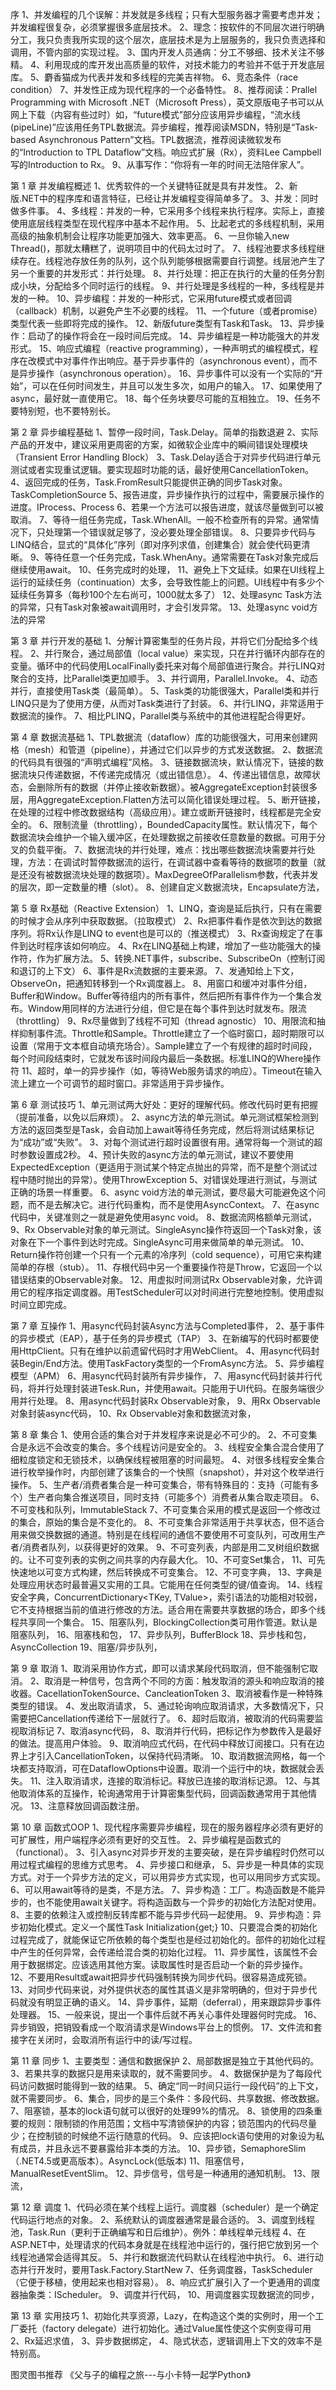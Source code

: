 序
1、并发编程的几个误解：并发就是多线程；只有大型服务器才需要考虑并发；并发编程很复杂，必须掌握很多底层技术。
2、理念：按软件的不同层次进行明确分工，我只负责我所实现的这个层次，底层技术是为上层服务的，我只负责选择和调用，不管内部的实现过程。
3、国内开发人员通病：分工不够细、技术关注不够精。
4、利用现成的库开发出高质量的软件，对技术能力的考验并不低于开发底层库。
5、麝香猫成为代表并发和多线程的完美吉祥物。
6、竞态条件（race condition）
7、并发性正成为现代程序的一个必备特性。
8、推荐阅读：Prallel Programming with Microsoft .NET（Microsoft Press），英文原版电子书可以从网上下载（内容有些过时）如，“future模式”部分应该用异步编程，“流水线(pipeLine)”应该用任务TPL数据流。异步编程，推荐阅读MSDN，特别是“Task-based Asynchronous Pattern”文档。TPL数据流，推荐阅读微软发布的“Introduction to TPL Dataflow”文档。响应式扩展（Rx），资料Lee Campbell写的Introduction to Rx。
9、从事写作：“你将有一年的时间无法陪伴家人”。

第 1 章 并发编程概述
1、优秀软件的一个关键特征就是具有并发性。
2、新版.NET中的程序库和语言特征，已经让并发编程变得简单多了。
3、并发：同时做多件事。
4、多线程：并发的一种，它采用多个线程来执行程序。实际上，直接使用底层线程类型在现代程序中基本不起作用。
5、比起老式的多线程机制，采用高级的抽象机制会让程序功能更加强大、效率更高。
6、一旦你输入new Thread()，那就太糟糕了，说明项目中的代码太过时了。
7、线程池要求多线程继续存在。线程池存放任务的队列，这个队列能够根据需要自行调整。线层池产生了另一个重要的并发形式：并行处理。
8、并行处理：把正在执行的大量的任务分割成小块，分配给多个同时运行的线程。
9、并行处理是多线程的一种，多线程是并发的一种。
10、异步编程：并发的一种形式，它采用future模式或者回调（callback）机制，以避免产生不必要的线程。
11、一个future（或者promise）类型代表一些即将完成的操作。
12、新版future类型有Task和Task<TResult>。
13、异步操作：启动了的操作将会在一段时间后完成。
14、异步编程是一种功能强大的并发形式。
15、响应式编程（reactive programming），一种声明式的编程模式，程序在改模式中对事件作出响应。基于异步事件的（asynchronous event），而不是异步操作（asynchronous operation）。
16、异步事件可以没有一个实际的“开始”，可以在任何时间发生，并且可以发生多次，如用户的输入。
17、如果使用了async，最好就一直使用它。
18、每个任务块要尽可能的互相独立。
19、任务不要特别短，也不要特别长。


第 2 章 异步编程基础
1、暂停一段时间，Task.Delay。简单的指数退避
2、实际产品的开发中，建议采用更周密的方案，如微软企业库中的瞬间错误处理模块（Transient Error Handling Block）
3、Task.Delay适合于对异步代码进行单元测试或者实现重试逻辑。要实现超时功能的话，最好使用CancellationToken。
4、返回完成的任务，Task.FromResult只能提供正确的同步Task对象。TaskCompletionSource
5、报告进度，异步操作执行的过程中，需要展示操作的进度。IProcess<T>、Process<T>
6、若果一个方法可以报告进度，就该尽量做到可以被取消。
7、等待一组任务完成，Task.WhenAll。一般不检查所有的异常。通常情况下，只处理第一个错误就足够了，没必要处理全部错误。
8、只要异步代码与LINQ结合，显式的“具体化”序列（即对序列求值，创建集合）就会使代码更清晰。
9、等待任意一个任务完成，Task.WhenAny。通常需要在Task对象完成后继续使用await。
10、任务完成时的处理，
11、避免上下文延续。如果在UI线程上运行的延续任务（continuation）太多，会导致性能上的问题。UI线程中有多少个延续任务算多（每秒100个左右尚可，1000就太多了）
12、处理async Task方法的异常，只有Task对象被await调用时，才会引发异常。
13、处理async void方法的异常

第 3 章 并行开发的基础
1、分解计算密集型的任务片段，并将它们分配给多个线程。
2、并行聚合，通过局部值（local value）来实现，只在并行循环内部存在的变量。循环中的代码使用LocalFinally委托来对每个局部值进行聚合。并行LINQ对聚合的支持，比Parallel类更加顺手。
3、并行调用，Parallel.Invoke。
4、动态并行，直接使用Task类（最简单）。
5、Task类的功能很强大，Parallel类和并行LINQ只是为了使用方便，从而对Task类进行了封装。
6、并行LINQ，非常适用于数据流的操作。
7、相比PLINQ，Parallel类与系统中的其他进程配合得更好。


第 4 章 数据流基础
1、TPL数据流（dataflow）库的功能很强大，可用来创建网格（mesh）和管道（pipeline），并通过它们以异步的方式发送数据。
2、数据流的代码具有很强的“声明式编程”风格。
3、链接数据流块，默认情况下，链接的数据流块只传递数据，不传递完成情况（或出错信息）。
4、传递出错信息，故障状态，会删除所有的数据（并停止接收新数据）。被AggregateException封装很多层，用AggregateException.Flatten方法可以简化错误处理过程。
5、断开链接，在处理的过程中修改数据结构（高级应用）。建立或断开链接时，线程都是完全安全的。
6、限制流量（throttling），BoundedCapacity属性。默认情况下，每个数据流块会维护一个输入缓冲区，在处理数据之前接收任意数量的数据。可用于分叉的负载平衡。
7、数据流块的并行处理，难点：找出哪些数据流块需要并行处理，方法：在调试时暂停数据流的运行，在调试器中查看等待的数据项的数量（就是还没有被数据流块处理的数据项）。MaxDegreeOfParallelism参数，代表并发的层次，即一定数量的槽（slot）。
8、创建自定义数据流块，Encapsulate方法，

第 5 章 Rx基础（Reactive Extension）
1、LINQ，查询是延后执行，只有在需要的时候才会从序列中获取数据。（拉取模式）
2、Rx把事件看作是依次到达的数据序列。将Rx认作是LINQ to event也是可以的（推送模式）
3、Rx查询规定了在事件到达时程序该如何响应。
4、Rx在LINQ基础上构建，增加了一些功能强大的操作符，作为扩展方法。
5、转换.NET事件，subscribe、SubscribeOn（控制订阅和退订的上下文）
6、事件是Rx流数据的主要来源。
7、发通知给上下文，ObserveOn，把通知转移到一个Rx调度器上。
8、用窗口和缓冲对事件分组，Buffer和Window。Buffer等待组内的所有事件，然后把所有事件作为一个集合发布。Window用同样的方法进行分组，但它是在每个事件到达时就发布。限流（throttling）
9、Rx尽量做到了线程不可知（thread agnostic）
10、用限流和抽样抑制事件流。Throttle和Sample。Throttle建立了一个临时窗口，超时期限可以设置（常用于文本框自动填充场合）。Sample建立了一个有规律的超时时间段，每个时间段结束时，它就发布该时间段内最后一条数据。标准LINQ的Where操作符
11、超时，单一的异步操作（如，等待Web服务请求的响应）。Timeout在输入流上建立一个可调节的超时窗口。非常适用于异步操作。

第 6 章 测试技巧
1、单元测试两大好处：更好的理解代码。修改代码时更有把握（提前准备，以免以后麻烦）。
2、async方法的单元测试。单元测试框架检测到方法的返回类型是Task，会自动加上await等待任务完成，然后将测试结果标记为“成功”或“失败”。
3、对每个测试进行超时设置很有用。通常将每一个测试的超时参数设置成2秒。
4、预计失败的async方法的单元测试，建议不要使用ExpectedException（更适用于测试某个特定点抛出的异常，而不是整个测试过程中随时抛出的异常）。使用ThrowException
5、对错误处理进行测试，与测试正确的场景一样重要。
6、async void方法的单元测试，要尽最大可能避免这个问题，而不是去解决它。进行代码重构，而不是使用AsyncContext。
7、在async代码中，关键准则之一就是避免使用async void。
8、数据流网格额单元测试，
9、Rx Observable对象的单元测试。SingleAsync操作符返回一个Task<T>对象，该对象在下一个事件到达时完成。SingleAsync可用来做简单的单元测试。
10、Return操作符创建一个只有一个元素的冷序列（cold sequence），可用它来构建简单的存根（stub）。
11、存根代码中另一个重要操作符是Throw，它返回一个以错误结束的Observable对象。
12、用虚拟时间测试Rx Observable对象，允许调用它的程序指定调度器。用TestScheduler可以对时间进行完整地控制。使用虚拟时间立即完成。

第 7 章 互操作
1、用async代码封装Async方法与Completed事件，
2、基于事件的异步模式（EAP），基于任务的异步模式（TAP）
3、在新编写的代码时都要使用HttpClient。只有在维护以前遗留代码时才用WebClient。
4、用async代码封装Begin/End方法。使用TaskFactory类型的一个FromAsync方法。
5、异步编程模型（APM）
6、用async代码封装所有异步操作，
7、用async代码封装并行代码，将并行处理封装进Tesk.Run，并使用await。只能用于UI代码。在服务端很少用并行处理。
8、用async代码封装Rx Observable对象，
9、用Rx Observable对象封装async代码，
10、Rx Observable对象和数据流对象，

第 8 章 集合
1、使用合适的集合对于并发程序来说是必不可少的。
2、不可变集合是永远不会改变的集合。多个线程访问是安全的。
3、线程安全集合混合使用了细粒度锁定和无锁技术，以确保线程被阻塞的时间最短。
4、对很多线程安全集合进行枚举操作时，内部创建了该集合的一个快照（snapshot），并对这个枚举进行操作。
5、生产者/消费者集合是一种可变集合，带有特殊目的：支持（可能有多个）生产者向集合推送项目，同时支持（可能多个）消费者从集合取走项目。
6、不可变栈和队列，ImmutableStack
7、不可变集合采用的模式是返回一个修改过的集合，原始的集合是不变化的。
8、不可变集合非常适用于共享状态，但不适合用来做交换数据的通道。特别是在线程间的通信不要使用不可变队列，可改用生产者/消费者队列，以获得更好的效果。
9、不可变列表，内部是用二叉树组织数据的。让不可变列表的实例之间共享的内存最大化。
10、不可变Set集合，
11、可先快速地以可变方式构建，然后转换成不可变集合。
12、不可变字典，
13、字典是处理应用状态时最普遍又实用的工具。它能用在任何类型的键/值查询。
14、线程安全字典，ConcurrentDictionary<TKey, TValue>，索引语法的功能相对较弱，它不支持根据当前的值进行修改的方法。适合用在需要共享数据的场合，即多个线程共享同一个集合。
15、阻塞队列，BlockingCollection<T>类可用作管道。默认是阻塞队列，
16、阻塞栈和包，
17、异步队列，BufferBlock<T>
18、异步栈和包，AsyncCollection<T>
19、阻塞/异步队列，

第 9 章 取消
1、取消采用协作方式，即可以请求某段代码取消，但不能强制它取消。
2、取消是一种信号，包含两个不同的方面：触发取消的源头和响应取消的接收器。CacellationTokenSource、CancleationToken
3、取消被看作是一种特殊类型的错误。
4、发出取消请求，
5、通过轮询响应取消请求，大多数情况下，只需要把Cancellation传递给下一层就行了。
6、超时后取消，被取消的代码需要监视取消标记
7、取消async代码，
8、取消并行代码，把标记作为参数传入是最好的做法。提高用户体验。
9、取消响应式代码，在代码中释放订阅接口。只有在边界上才引入CancellationToken，以保持代码清晰。
10、取消数据流网格，每一个块都支持取消，可在DataflowOptions中设置。取消一个运行中的块，数据就会丢失。
11、注入取消请求，连接的取消标记。释放已连接的取消标记源。
12、与其他取消体系的互操作，轮询通常用于计算密集型代码，回调函数通常用于其他情况。
13、注意释放回调函数注册。

第 10 章 函数式OOP
1、现代程序需要异步编程，现在的服务器程序必须有更好的可扩展性，用户端程序必须有更好的交互性。
2、异步编程是函数式的（functional）。
3、引入async对异步开发的主要突破，是在异步编程时仍然可以用过程式编程的思维方式思考。
4、异步接口和继承，
5、异步是一种具体的实现方式。对于一个异步方法的定义，可以用异步方式实现，也可以用同步方式实现。
6、可以用await等待的是类，不是方法。
7、异步构造：工厂。构造函数是不能异步的，也不能使用await关键字。将构造函数与一个异步的初始化方法配对使用。
8、主要的依赖注入或控制反转库都不能与异步代码一起使用。
9、异步构造：异步初始化模式。定义一个属性Task Initialization{get;}
10、只要混合类的初始化过程完成了，就能保证它所依赖的每个类型也是经过初始化的。部件的初始化过程中产生的任何异常，会传递给混合类的初始化过程。
11、异步属性，该属性不会用于数据绑定。应该选用其他方案。读取属性时是否启动一个新的异步操作。
12、不要用Result或await把异步代码强制转换为同步代码。很容易造成死锁。
13、对同步代码来说，对外提供状态的属性其语义是非常明确的，但对于异步代码就没有明显正确的语义。
14、异步事件，延期（deferral），用来跟踪异步事件处理器。
15、一般来说，提出一个事件后就不再关心事件处理器何时完成。
16、异步销毁，把销毁看成一个取消请求是Windows平台上的惯例。
17、文件流和套接字在关闭时，会取消所有运行中的读/写过程。

第 11 章 同步
1、主要类型：通信和数据保护
2、局部数据是独立于其他代码的。
3、若果共享的数据只是用来读取的，就不需要同步。
4、数据保护是为了每段代码访问数据时能得到一致的结果。
5、确定“同一时间只运行一段代码”的上下文，就不需要同步。
6、集合，同步的是三个条件：多段代码、共享数据、修改数据。
7、阻塞锁，基本的lock语句就可以很好的处理99%的情况。
8、锁使用的四条重要的规则：限制锁的作用范围；文档中写清锁保护的内容；锁范围内的代码尽量少；在控制锁的时候绝不运行随意的代码。
9、应该把lock语句使用的对象设为私有成员，并且永远不要暴露给非本类的方法。
10、异步锁，SemaphoreSlim（.NET4.5或更高版本）。AsyncLock(低版本)
11、阻塞信号，ManualResetEventSlim。
12、异步信号，信号是一种通用的通知机制。
13、限流，

第 12 章 调度
1、代码必须在某个线程上运行。调度器（scheduler）是一个确定代码运行地点的对象。
2、系统默认的调度器通常是最合适的。
3、调度到线程池，Task.Run（更利于正确编写和日后维护）。例外：单线程单元线程
4、在ASP.NET中，处理请求的代码本身就是在线程池中运行的，强行把它放到另一个线程池通常会适得其反。
5、并行和数据流代码默认在线程池中执行。
6、进行动态并行开发时，要用Task.Factory.StartNew
7、任务调度器，TaskScheduler（它便于移植，使用起来也相对容易）。
8、响应式扩展引入了一个更通用的调度器抽象类：IScheduler。
9、调度并行代码，
10、用调度器实现数据流的同步，

第 13 章 实用技巧
1、初始化共享资源，Lazy<T>，在构造这个类的实例时，用一个工厂委托（factory delegate）进行初始化。通过Value属性使这个实例变得可用
2、Rx延迟求值，
3、异步数据绑定，
4、隐式状态，逻辑调用上下文的效率不是特别高。

图灵图书推荐
《父与子的编程之旅---与小卡特一起学Python》


